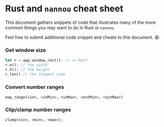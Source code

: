 # Rust and `nannou` cheat sheet
This document gathers snippets of code that illustrates many of the more common things you may want to do in Rust or `nannou`.

Feel free to submit additional code snippet and cheats to this document. :smile:


### Get window size
```rust
let r = app.window_rect(); // => Rect
r.w(); // the width
r.h(); // the height
r.len() // the longest side
```

### Convert number ranges
```
map_range(<in>, <inMin>, <inMax>, <outMin>, <outMax>)
```

### Clip/clamp number ranges
```
clamp(<in>, <min>, <max>);
```
